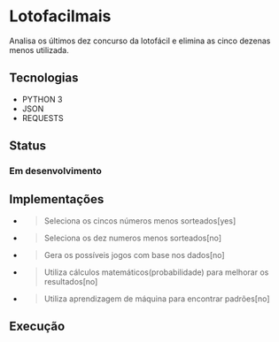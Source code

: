 # Lotofacilmais
Analisa os últimos dez concurso da lotofácil e elimina as cinco dezenas menos utilizada.

## Tecnologias
- PYTHON 3
- JSON
- REQUESTS

## Status 
### Em desenvolvimento

## Implementações
- > Seleciona os cincos números menos sorteados[yes]
- > Seleciona os dez numeros menos sorteados[no]
- > Gera os possíveis jogos com base nos dados[no]
- > Utiliza cálculos matemáticos(probabilidade) para melhorar os resultados[no]
- > Utiliza aprendizagem de máquina para encontrar padrões[no]

## Execução
<isaias>
